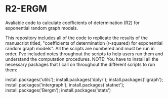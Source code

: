 # R2-ERGM
Avaliable code to calculate coefficients of determination (R2) for exponential random graph models.

This repository includes all of the code to replicate the results of the manuscript titled, "coefficients of determination (r-squared) for exponential random graph models". All the scripts are numbered and must be run in order. I've included notes throughout the scripts to help users run them and understand the computation procedures. NOTE: You have to install all the necessary packages that I call on throughout the different scripts to run them:

install.packages('utils');
install.packages('dplyr');
install.packages('igraph');
install.packages('intergraph');
install.packages('statnet');
install.packages('Bergm');
install.packages('stats')
